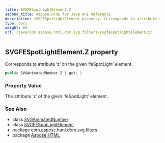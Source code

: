 ```yaml
---
title: SVGFESpotLightElement.Z
second_title: Aspose.HTML for Java API Reference
description: SVGFESpotLightElement property. Corresponds to attribute z on the given feSpotLight element
type: docs
weight: 80
url: /java/com.aspose.html.dom.svg.filters/svgfespotlightelement/z/
---
```

## SVGFESpotLightElement.Z property

Corresponds to attribute ‘z’ on the given ‘feSpotLight’ element.

```java
public SVGAnimatedNumber Z { get; }
```

### Property Value

The attribute ‘z’ of the given ‘feSpotLight’ element.

### See Also

* class [SVGAnimatedNumber](../../../com.aspose.html.dom.svg.datatypes/svganimatednumber/)
* class [SVGFESpotLightElement](../)
* package [com.aspose.html.dom.svg.filters](../../svgfespotlightelement/)
* package [Aspose.HTML](../../../)
